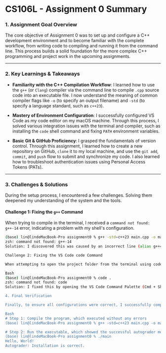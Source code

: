 # CS106L - Assignment 0 Summary

### 1. Assignment Goal Overview

The core objective of Assignment 0 was to set up and configure a C++ development environment and to become familiar with the complete workflow, from writing code to compiling and running it from the command line. This process builds a solid foundation for the more complex C++ programming and project work in the upcoming assignments.

---

### 2. Key Learnings & Takeaways

* **Familiarity with the C++ Compilation Workflow**: I learned how to use the `g++` (or `Clang`) compiler via the command line to compile `.cpp` source code into an executable file. I now understand the meaning of common compiler flags like `-o` (to specify an output filename) and `-std` (to specify a language standard, such as `c++23`).

* **Mastery of Environment Configuration**: I successfully configured VS Code as my code editor on my macOS machine. Through this process, I solved various integration issues with the terminal and compiler, such as installing the `code` shell command and fixing `PATH` environment variables.

* **Basic Git & GitHub Proficiency**: I grasped the fundamentals of version control. Through this assignment, I learned how to create a new repository on GitHub, `clone` it to my local machine, and use the `git add`, `commit`, and `push` flow to submit and synchronize my code. I also learned how to troubleshoot authentication issues using Personal Access Tokens (PATs).

---

### 3. Challenges & Solutions

During the setup process, I encountered a few challenges. Solving them deepened my understanding of the system and the tools.

#### Challenge 1: Fixing the `g++` Command

When trying to compile in the terminal, I received a `command not found: g++-14` error, indicating a problem with my shell's configuration.

```bash
(base) lin@lindeMacBook-Pro assignment0 % g++ -std=c++23 main.cpp -o main
zsh: command not found: g++-14
Solution: I discovered this was caused by an incorrect line (alias g++="g++-14") in my ~/.zshrc file. I resolved the issue by opening the file with the open ~/.zshrc command, deleting the erroneous line, and restarting my terminal.

Challenge 2: Fixing the VS Code code Command

When attempting to open the project folder from the terminal using code ., I received a command not found: code error.

Bash
(base) lin@lindeMacBook-Pro assignment0 % code .
zsh: command not found: code
Solution: I fixed this by opening the VS Code Command Palette (Cmd + Shift + P) and running the "Shell Command: Install 'code' command in PATH" command, which successfully integrated the code shortcut with my system's terminal.

4. Final Verification

Finally, to ensure all configurations were correct, I successfully compiled and ran the test program from within the VS Code integrated terminal. The program executed as expected and passed the autograder check, confirming a successful setup.

Bash
# Step 1: Compile the program, which executed without any errors
(base) lin@lindeMacBook-Pro assignment0 % g++ -std=c++23 main.cpp -o main

# Step 2: Run the executable, which showed the successful autograder message
(base) lin@lindeMacBook-Pro assignment0 % ./main
Hello, World!
Autograder: Installation is correct.
